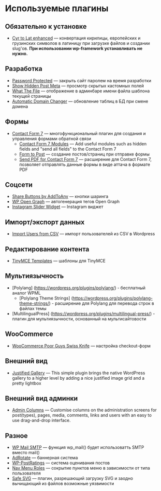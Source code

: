# Используемые плагины

## Обязательно к установке

* [Cyr to Lat enhanced](https://wordpress.org/plugins/cyr3lat/) — конвертация кирилицы, европейских и грузинских символов в латиницу при загрузке файлов и создании slug'ов. **При использовании wp-framework устанавливать не нужно.**

## Разработка
* [Password Protected](https://wordpress.org/plugins/password-protected/) — закрыть сайт паролем на время разработки
* [Show Hidden Post Meta](https://wordpress.org/plugins/show-hidden-post-meta/) — просмотр скрытых кастомных полей
* [What The File](https://wordpress.org/plugins/what-the-file/) — отображение в админбаре имени файла шаблона текущей страницы
* [Automatic Domain Changer](https://wordpress.org/plugins/automatic-domain-changer/) — обновление таблиц в БД при смене домена

## Формы

* [Contact Form 7](https://wordpress.org/plugins/contact-form-7/) — многофункциональный плагин для создания и управления формами обратной связи
  * [Contact Form 7 Modules](https://wordpress.org/plugins/contact-form-7-modules/) — Add useful modules such as hidden fields and "send all fields" to the Contact Form 7
  * [Form to Post](https://wordpress.org/plugins/form-to-post/) — создание постов/страниц при отправке формы
  * [Send PDF for Contact Form 7](https://wordpress.org/plugins/send-pdf-for-contact-form-7/) — расширение для Contact Form 7, позволяет отправлять данные формы в виде аттача в формате PDF

## Cоцсети

* [Share Buttons by AddToAny](https://wordpress.org/plugins/add-to-any/) — кнопки шаринга
* [WP Open Graph](https://wordpress.org/plugins/wp-open-graph/) — автогенерация тегов Open Graph
* [Instagram Slider Widget](https://wordpress.org/plugins/instagram-slider-widget/) — Instagram виджет

## Импорт/экспорт данных

* [Import Users from CSV](https://wordpress.org/plugins/import-users-from-csv/) — импорт пользователей из CSV в Wordpress

## Редактирование контента

* [TinyMCE Templates](https://wordpress.org/plugins/tinymce-templates/screenshots/) — шаблоны для TinyMCE

## Мультиязычность

* [Polylang] (https://wordpress.org/plugins/polylang/) - бесплатный аналог WPML
  * [Polylang Theme Strings] (https://wordpress.org/plugins/polylang-theme-strings/) - расширение для Polylang для перевода строк в файлах темы
* [MultilingualPress] (https://wordpress.org/plugins/multilingual-press/) - плагин для мультиязычности, основанный на мультисайтовости

## WooCommerce
* [WooCommerce Poor Guys Swiss Knife](https://wordpress.org/plugins/woocommerce-poor-guys-swiss-knife/) — настройка checkout-форм

## Внешний вид
* [Justified Gallery](https://wordpress.org/plugins/justified-gallery/) — This simple plugin brings the native WordPress gallery to a higher level by adding a nice justified image grid and a pretty lightbox

## Внешний вид админки
* [Admin Columns](https://wordpress.org/plugins/codepress-admin-columns/) — Customise columns on the administration screens for post(types), pages, media, comments, links and users with an easy to use drag-and-drop interface.

## Разное
* [WP Mail SMTP](https://wordpress.org/plugins/wp-mail-smtp/) — функция wp_mail() будет использоватть SMTP вместо mail()
* [AdRotate](https://wordpress.org/plugins/adrotate/) — баннерная система
* [WP-PostRatings](https://wordpress.org/plugins/wp-postratings/) — система оценивания постов
* [Nav Menu Roles](https://wordpress.org/plugins/nav-menu-roles/) — сокрытие пунктов меню в зависимости от типа пользователя
* [Safe SVG](https://wordpress.org/plugins/safe-svg/) — плагин, разрешающий загрузку SVG и заодно вычищающий из файлов возможные уязвимости

